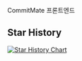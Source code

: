 CommitMate 프론트엔드


## Star History

[![Star History Chart](https://api.star-history.com/svg?repos=MENTAL-404/commit-mate-fe,MENTAL-404/commit-mate-fe.git&type=Date)](https://star-history.com/#MENTAL-404/commit-mate-fe&MENTAL-404/commit-mate-fe.git&Date)
